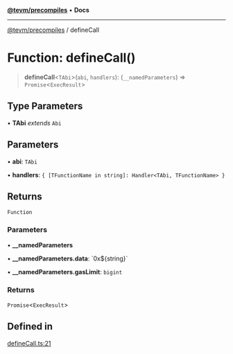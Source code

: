 [**@tevm/precompiles**](../README.md) • **Docs**

***

[@tevm/precompiles](../globals.md) / defineCall

# Function: defineCall()

> **defineCall**\<`TAbi`\>(`abi`, `handlers`): (`__namedParameters`) => `Promise`\<`ExecResult`\>

## Type Parameters

• **TAbi** *extends* `Abi`

## Parameters

• **abi**: `TAbi`

• **handlers**: `{ [TFunctionName in string]: Handler<TAbi, TFunctionName> }`

## Returns

`Function`

### Parameters

• **\_\_namedParameters**

• **\_\_namedParameters.data**: \`0x$\{string\}\`

• **\_\_namedParameters.gasLimit**: `bigint`

### Returns

`Promise`\<`ExecResult`\>

## Defined in

[defineCall.ts:21](https://github.com/evmts/tevm-monorepo/blob/main/packages/precompiles/src/defineCall.ts#L21)

